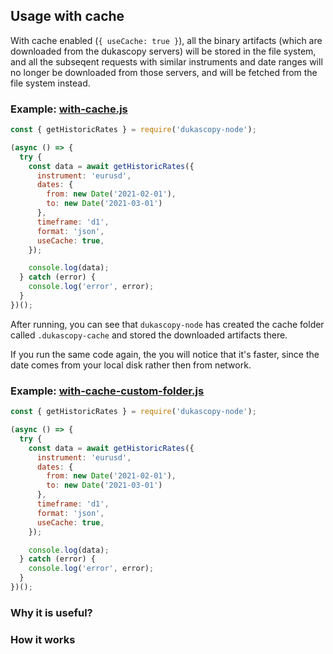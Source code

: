 ## Usage with cache

With cache enabled (`{ useCache: true }`), all the binary artifacts (which are downloaded from the dukascopy servers) will be stored in the file system, and all the subseqent requests with similar instruments and date ranges will no longer be downloaded from those servers, and will be fetched from the file system instead.


### Example: [with-cache.js](https://github.com/Leo4815162342/dukascopy-tools/blob/docs/node_examples/packages/dukascopy-node/examples/with-cache/with-cache.js)

```javascript
const { getHistoricRates } = require('dukascopy-node');

(async () => {
  try {
    const data = await getHistoricRates({
      instrument: 'eurusd',
      dates: {
        from: new Date('2021-02-01'),
        to: new Date('2021-03-01')
      },
      timeframe: 'd1',
      format: 'json',
      useCache: true,
    });

    console.log(data);
  } catch (error) {
    console.log('error', error);
  }
})();
```

After running, you can see that `dukascopy-node` has created the cache folder called `.dukascopy-cache` and stored the downloaded artifacts there.

If you run the same code again, the you will notice that it's faster, since the date comes from your local disk rather then from network.

### Example: [with-cache-custom-folder.js](https://github.com/Leo4815162342/dukascopy-tools/blob/docs/node_examples/packages/dukascopy-node/examples/with-cache/with-cache-custom-folder.js)

```javascript
const { getHistoricRates } = require('dukascopy-node');

(async () => {
  try {
    const data = await getHistoricRates({
      instrument: 'eurusd',
      dates: {
        from: new Date('2021-02-01'),
        to: new Date('2021-03-01')
      },
      timeframe: 'd1',
      format: 'json',
      useCache: true,
    });

    console.log(data);
  } catch (error) {
    console.log('error', error);
  }
})();
```

### Why it is useful?

### How it works